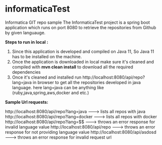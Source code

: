 # informaticaTest
Informatica GIT repo sample
The InformaticaTest project is a spring boot application which runs on port 8080 to retrieve the repositories from Github by given languauge.

**Steps to run in local :**
1. Since this application is developed and compiled on Java 11, So Java 11 has to be installed on the machine.
2. Once the application is downloaded in local make sure it's cleaned and compiled with **mvn clean install** to download all the required dependencies
3. Once it's cleaned and installed run http://localhost:8080/api/repo?lang=java in browser to get all the repositories developed in java language. here lang=java can be anything like (ruby,java,spring,aws,docker and etc.)

**Sample Url requests:**

 http://localhost:8080/api/repo?lang=java ---> lists all repos with java
 http://localhost:8080/api/repo?lang=docker ---> lists all repos with docker
 http://localhost:8080/api/repo?lang=$$ ---> throws an error response for invalid language value
 http://localhost:8080/api/repo  ---> throws an error response for not providing language value
  http://localhost:8080/api/asdosd ---> throws an error response for invalid request url
